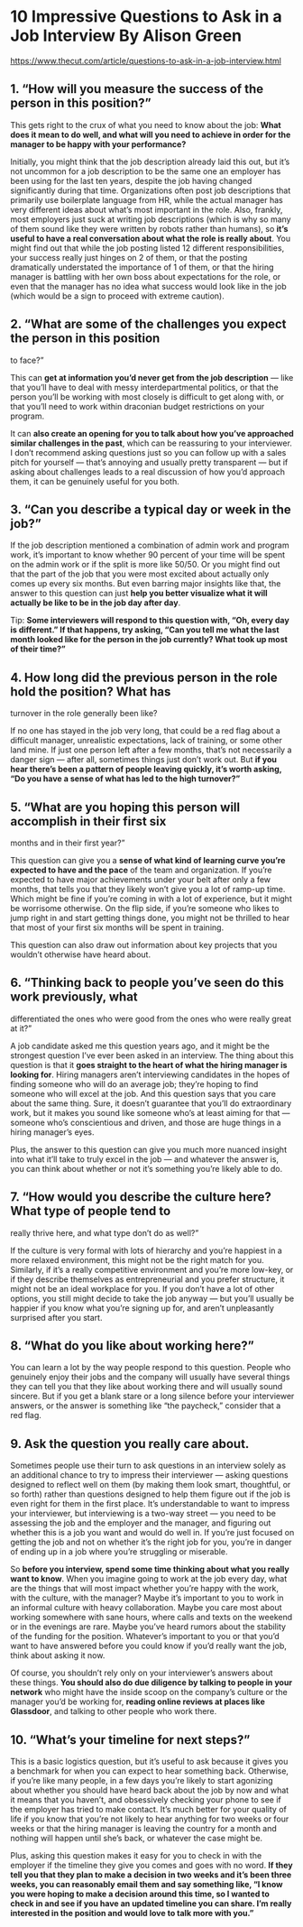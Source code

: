 # 10 Impressive Questions to Ask in a Job Interview By Alison Green

https://www.thecut.com/article/questions-to-ask-in-a-job-interview.html

## 1. “How will you measure the success of the person in this position?”

This gets right to the crux of what you need to know about the job: **What does
it mean to do well, and what will you need to achieve in order for the manager
to be happy with your performance?**

Initially, you might think that the job description already laid this out, but
it’s not uncommon for a job description to be the same one an employer has been
using for the last ten years, despite the job having changed significantly
during that time. Organizations often post job descriptions that primarily use
boilerplate language from HR, while the actual manager has very different ideas
about what’s most important in the role. Also, frankly, most employers just
suck at writing job descriptions (which is why so many of them sound like they
were written by robots rather than humans), so **it’s useful to have a real
conversation about what the role is really about**. You might find out that
while the job posting listed 12 different responsibilities, your success really
just hinges on 2 of them, or that the posting dramatically understated the
importance of 1 of them, or that the hiring manager is battling with her own
boss about expectations for the role, or even that the manager has no idea what
success would look like in the job (which would be a sign to proceed with
extreme caution).

## 2. “What are some of the challenges you expect the person in this position
to face?”

This can **get at information you’d never get from the job description** — like
that you’ll have to deal with messy interdepartmental politics, or that the
person you’ll be working with most closely is difficult to get along with, or
that you’ll need to work within draconian budget restrictions on your program.

It can **also create an opening for you to talk about how you’ve approached
similar challenges in the past**, which can be reassuring to your interviewer.
I don’t recommend asking questions just so you can follow up with a sales pitch
for yourself — that’s annoying and usually pretty transparent — but if asking
about challenges leads to a real discussion of how you’d approach them, it can
be genuinely useful for you both.

## 3. “Can you describe a typical day or week in the job?”

If the job description mentioned a combination of admin work and program work,
it’s important to know whether 90 percent of your time will be spent on the
admin work or if the split is more like 50/50. Or you might find out that the
part of the job that you were most excited about actually only comes up every
six months. But even barring major insights like that, the answer to this
question can just **help you better visualize what it will actually be like to
be in the job day after day**.

Tip: **Some interviewers will respond to this question with, “Oh, every day is
different.” If that happens, try asking, “Can you tell me what the last month
looked like for the person in the job currently? What took up most of their
time?”**

## 4. How long did the previous person in the role hold the position? What has
turnover in the role generally been like?

If no one has stayed in the job very long, that could be a red flag about a
difficult manager, unrealistic expectations, lack of training, or some other
land mine. If just one person left after a few months, that’s not necessarily a
danger sign — after all, sometimes things just don’t work out. But **if you
hear there’s been a pattern of people leaving quickly, it’s worth asking, “Do
you have a sense of what has led to the high turnover?”**

## 5. “What are you hoping this person will accomplish in their first six
months and in their first year?”

This question can give you a **sense of what kind of learning curve you’re
expected to have and the pace** of the team and organization. If you’re
expected to have major achievements under your belt after only a few months,
that tells you that they likely won’t give you a lot of ramp-up time. Which
might be fine if you’re coming in with a lot of experience, but it might be
worrisome otherwise. On the flip side, if you’re someone who likes to jump
right in and start getting things done, you might not be thrilled to hear that
most of your first six months will be spent in training.

This question can also draw out information about key projects that you
wouldn’t otherwise have heard about.

## 6. “Thinking back to people you’ve seen do this work previously, what
differentiated the ones who were good from the ones who were really great at
it?”

A job candidate asked me this question years ago, and it might be the strongest
question I’ve ever been asked in an interview. The thing about this question is
that it **goes straight to the heart of what the hiring manager is looking
for**.  Hiring managers aren’t interviewing candidates in the hopes of finding
someone who will do an average job; they’re hoping to find someone who will
excel at the job. And this question says that you care about the same thing.
Sure, it doesn’t guarantee that you’ll do extraordinary work, but it makes you
sound like someone who’s at least aiming for that — someone who’s conscientious
and driven, and those are huge things in a hiring manager’s eyes.

Plus, the answer to this question can give you much more nuanced insight into
what it’ll take to truly excel in the job — and whatever the answer is, you can
think about whether or not it’s something you’re likely able to do.

## 7. “How would you describe the culture here? What type of people tend to
really thrive here, and what type don’t do as well?”

If the culture is very formal with lots of hierarchy and you’re happiest in a
more relaxed environment, this might not be the right match for you.
Similarly, if it’s a really competitive environment and you’re more low-key, or
if they describe themselves as entrepreneurial and you prefer structure, it
might not be an ideal workplace for you. If you don’t have a lot of other
options, you still might decide to take the job anyway — but you’ll usually be
happier if you know what you’re signing up for, and aren’t unpleasantly
surprised after you start.

## 8. “What do you like about working here?”

You can learn a lot by the way people respond to this question. People who
genuinely enjoy their jobs and the company will usually have several things
they can tell you that they like about working there and will usually sound
sincere. But if you get a blank stare or a long silence before your interviewer
answers, or the answer is something like “the paycheck,” consider that a red
flag.

## 9. Ask the question you really care about.

Sometimes people use their turn to ask questions in an interview solely as an
additional chance to try to impress their interviewer — asking questions
designed to reflect well on them (by making them look smart, thoughtful, or so
forth) rather than questions designed to help them figure out if the job is
even right for them in the first place. It’s understandable to want to impress
your interviewer, but interviewing is a two-way street — you need to be
assessing the job and the employer and the manager, and figuring out whether
this is a job you want and would do well in. If you’re just focused on getting
the job and not on whether it’s the right job for you, you’re in danger of
ending up in a job where you’re struggling or miserable.

So **before you interview, spend some time thinking about what you really want
to know**. When you imagine going to work at the job every day, what are the
things that will most impact whether you’re happy with the work, with the
culture, with the manager? Maybe it’s important to you to work in an informal
culture with heavy collaboration. Maybe you care most about working somewhere
with sane hours, where calls and texts on the weekend or in the evenings are
rare. Maybe you’ve heard rumors about the stability of the funding for the
position.  Whatever’s important to you or that you’d want to have answered
before you could know if you’d really want the job, think about asking it now.

Of course, you shouldn’t rely only on your interviewer’s answers about these
things. **You should also do due diligence by talking to people in your
network** who might have the inside scoop on the company’s culture or the
manager you’d be working for, **reading online reviews at places like
Glassdoor**, and talking to other people who work there.

## 10. “What’s your timeline for next steps?”

This is a basic logistics question, but it’s useful to ask because it gives you
a benchmark for when you can expect to hear something back. Otherwise, if
you’re like many people, in a few days you’re likely to start agonizing about
whether you should have heard back about the job by now and what it means that
you haven’t, and obsessively checking your phone to see if the employer has
tried to make contact. It’s much better for your quality of life if you know
that you’re not likely to hear anything for two weeks or four weeks or that the
hiring manager is leaving the country for a month and nothing will happen until
she’s back, or whatever the case might be.

Plus, asking this question makes it easy for you to check in with the employer
if the timeline they give you comes and goes with no word. **If they tell you
that they plan to make a decision in two weeks and it’s been three weeks, you
can reasonably email them and say something like, “I know you were hoping to
make a decision around this time, so I wanted to check in and see if you have
an updated timeline you can share. I’m really interested in the position and
would love to talk more with you.”**

